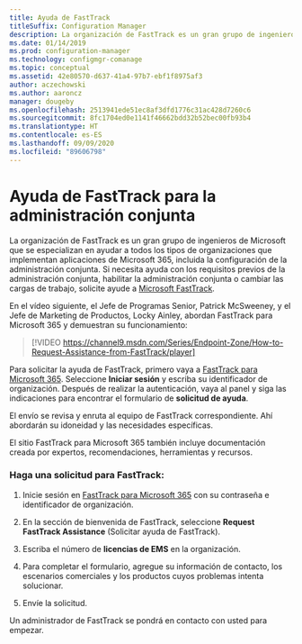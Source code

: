 ```yaml
---
title: Ayuda de FastTrack
titleSuffix: Configuration Manager
description: La organización de FastTrack es un gran grupo de ingenieros de Microsoft que se especializan en ayudar a todos los tipos de organizaciones a implementar Microsoft 365
ms.date: 01/14/2019
ms.prod: configuration-manager
ms.technology: configmgr-comanage
ms.topic: conceptual
ms.assetid: 42e80570-d637-41a4-97b7-ebf1f8975af3
author: aczechowski
ms.author: aaroncz
manager: dougeby
ms.openlocfilehash: 2513941ede51ec8af3dfd1776c31ac428d7260c6
ms.sourcegitcommit: 8fc1704ed0e1141f46662bdd32b52bec00fb93b4
ms.translationtype: HT
ms.contentlocale: es-ES
ms.lasthandoff: 09/09/2020
ms.locfileid: "89606798"
---
```

# <a name="get-help-from-fasttrack-for-co-management"></a>Ayuda de FastTrack para la administración conjunta

La organización de FastTrack es un gran grupo de ingenieros de Microsoft que se especializan en ayudar a todos los tipos de organizaciones que implementan aplicaciones de Microsoft 365, incluida la configuración de la administración conjunta. Si necesita ayuda con los requisitos previos de la administración conjunta, habilitar la administración conjunta o cambiar las cargas de trabajo, solicite ayude a [Microsoft FastTrack](https://Microsoft.com/FastTrack/). 

En el vídeo siguiente, el Jefe de Programas Senior, Patrick McSweeney, y el Jefe de Marketing de Productos, Locky Ainley, abordan FastTrack para Microsoft 365 y demuestran su funcionamiento:

> [!VIDEO https://channel9.msdn.com/Series/Endpoint-Zone/How-to-Request-Assistance-from-FastTrack/player]

Para solicitar la ayuda de FastTrack, primero vaya a [FastTrack para Microsoft 365](https://www.microsoft.com/fasttrack/microsoft-365/security). Seleccione **Iniciar sesión** y escriba su identificador de organización. Después de realizar la autenticación, vaya al panel y siga las indicaciones para encontrar el formulario de **solicitud de ayuda**.

El envío se revisa y enruta al equipo de FastTrack correspondiente. Ahí abordarán su idoneidad y las necesidades específicas. 

El sitio FastTrack para Microsoft 365 también incluye documentación creada por expertos, recomendaciones, herramientas y recursos.


### <a name="make-a-fasttrack-request"></a>Haga una solicitud para FastTrack:

1. Inicie sesión en [FastTrack para Microsoft 365](https://www.microsoft.com/fasttrack/microsoft-365/security) con su contraseña e identificador de organización.  

2. En la sección de bienvenida de FastTrack, seleccione **Request FastTrack Assistance** (Solicitar ayuda de FastTrack).  

3. Escriba el número de **licencias de EMS** en la organización.  

4. Para completar el formulario, agregue su información de contacto, los escenarios comerciales y los productos cuyos problemas intenta solucionar.

5. Envíe la solicitud. 

Un administrador de FastTrack se pondrá en contacto con usted para empezar.
